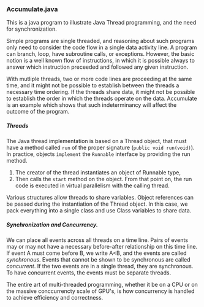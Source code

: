 ### Accumulate.java

This is a java program to illustrate Java Thread programming, and the need for synchronization. 

Simple programs are single threaded, and reasoning about such programs only need to consider the code
flow in a single data activity line. A program can branch, loop, have subroutine calls, or exceptions. However,
the basic notion is a well known flow of instructions, in which it is possible always to answer which instruction
preceeded and followed any given instruction.

With mutliple threads, two or more code lines are proceeding at the same time, and it might not be possible to
establish between the threads a necessary time ordering. If the threads share data, it might not be possible to
establish the order in which the threads operate on the data. Accumulate is an example which shows that such 
indeterminancy will affect the outcome of the program. 


##### Threads

The Java thread implementation is based on a Thread object, that must have a method called `run` of the proper
signature (`public void run(void)`). In practice, objects `implement` the `Runnable` interface by providing the run method.
1. The creator of the thread instantiates an object of Runnable type,
2. Then calls the `start` method on the object.
From that point on, the run code is executed in virtual parallelism with the calling thread.

Various structures allow threads to share variables. Object references can be passed during the instantiation of the Thread
object. In this case, we pack everything into a single class and use Class variables to share data. 

##### Synchronization and Concurrency.

We can place all events across all threads on a time line. Pairs of events may or may not have a necessary before-after
relationship on this time line. If event A must come before B, we write A&lt;B, and the events are called *synchronous*.
Events that cannot be shown to be synchronous are called *concurrent*. If the two events are in a single thread, they 
are synchronous. To have concurrent events, the events must be separate threads. 

The entire art of multi-threaded programming, whether it be on a CPU or on the massive conccurrencty scale of GPU's, is
how concurrency is handled to achieve efficiency and correctness.

